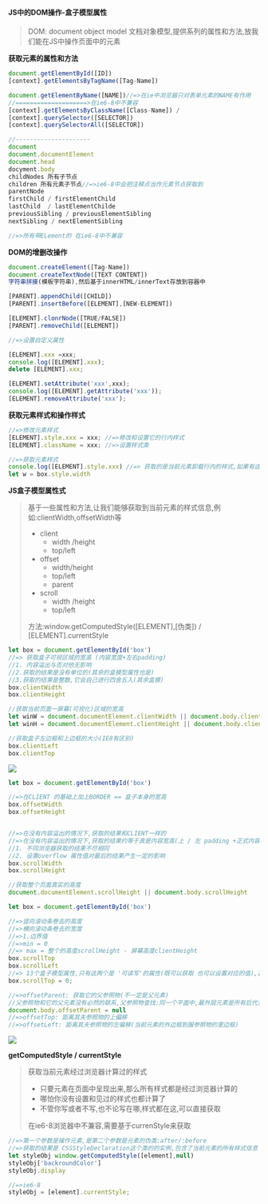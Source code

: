 #### JS中的DOM操作-盒子模型属性

> DOM: document object model 文档对象模型,提供系列的属性和方法,放我们能在JS中操作页面中的元素

**获取元素的属性和方法**

```javascript
document.getElementById([ID])
[context].getElementsByTagName([Tag-Name])

document.getElementByName([NAME])//=>在ie中浏览器只对表单元素的NAME有作用
//====================>在ie6-8中不兼容
[context].getElementsByClassName([Class-Name]) /
[context].querySelector([SELECTOR])
[context].querySelectorAll([SELECTOR])

//---------------------
document
document.documentElement
document.head
docyment.body
childNodes 所有子节点
children 所有元素子节点//=>ie6-8中会把注释点当作元素节点获取到
parentNode
firstChild / firstElementChild
lastChild  / lastElementChilde
previousSibling / previousElementSibling  
nextSibling / nextElementSibling  

//=>所有带ELement的 在ie6-8中不兼容
```



**DOM的增删改操作**



```javascript
document.createElement([Tag-Name])
document.createTextNode([TEXT CONTENT])
字符串拼接(模板字符串),然后基于innerHTML/innerText存放到容器中

[PARENT].appendChild([CHILD])
[PARENT].insertBefore([ELEMENT],[NEW-ELEMENT])

[ELEMENT].clonrNode([TRUE/FALSE])
[PARENT].removeChild([ELEMENT])

//=>设置自定义属性

[ELEMENT].xxx =xxx;
console.log([ELEMENT].xxx);
delete [ELEMENT].xxx;

[ELEMENT].setAttribute('xxx',xxx);
console.log([ELEMENT].getAttribute('xxx'));
[ELEMENT].removeAttribute('xxx');

```

**获取元素样式和操作样式**

```javascript
//=>修改元素样式
[ELEMENT].style.xxx = xxx; //=>修改和设置它的行内样式
[ELEMENT].className = xxx; //=>设置样式类

//=>获取元素样式
console.log([ELEMENT].style.xxx) //=> 获取的是当前元素卸载行内的样式,如果有这个样式,但是没有写在行内上,则获取不到
let w = box.style.width
```



**JS盒子模型属性式**

> 基于一些属性和方法,让我们能够获取到当前元素的样式信息,例如:clientWidth,offsetWidth等
>
> - client
>   - width /height
>   - top/left
> - offset
>   - width/height
>   - top/left
>   - parent
> - scroll
>   - width /height
>   - top/left
>
> 方法:window.getComputedStyle([ELEMENT],[伪类]) / [ELEMENT].currentStyle





```javascript
let box = document.getElementById('box')
//=> 获取盒子可视区域的宽高 (内容宽度+左右padding)
//1. 内容溢出与否对他无影响
//2.获取的结果是没有单位的(其余的盒模型属性也是)
//3.获取的结果是整数,它会自己进行四舍五入(其余盒模)
box.clientWidth
box.clientHeight

//获取当前页面一屏幕(可视化)区域的宽高
let winW = document.documentElement.clientWidth || document.body.clientWidth;
let winH = document.documentElement.clientHeight || document.body.clientHeight;

//获取盒子左边框和上边框的大小(IE8有区别)
box.clientLeft
box.clientTop

```

![](\css盒子模型.gif)

```javascript
let box = document.getElementById('box')

//=>在CLIENT 的基础上加上BORDER == 盒子本身的宽高
box.offsetWidth
box.offsetHeight


//=>在没有内容溢出的情况下,获取的结果和CLIENT一样的
//=>在没有内容溢出的情况下,获取的结果约等于真是内容宽高(上 / 左 padding +正式内容的高度/宽度) 
//1. 不同浏览器获取的结果不尽相同
//2. 设置overflow 属性值对最后的结果产生一定的影响
box.scrollWidth
box.scrollHeight

//获取整个页面真实的高度
document.documentElement.scrollHeight || document.body.scrollHeight
```



```javascript
let box = document.getElementById('box')

//=>竖向滚动条卷去的高度
//=>横向滚动条卷去的宽度
//=>1.边界值
//=>min = 0
//=> max = 整个的高度scrollHeight - 屏幕高度clientHeight
box.scrollTop
box.scrollLeft
//=> 13个盒子模型属性,只有这两个是 '可读写'的属性(既可以获取 也可以设置对应的值),其余都是'只读'属性(不能设置值,只能获取)
box.scrollTop = 0;

```

```javascript
//=>offsetParent: 获取它的父参照物(不一定是父元素)
//父参照物和它的父元素没有必然的联系,父参照物查找:同一个平面中,最外层元素是所有后代元素的父参照物,而基于 position:relative/absolute/fixed 可以让元素脱离文档流(一个新的平面),从而改变元素的父参照物
document.body.offsetParent = null
//=>offsetTop: 距离其夫参照物的上偏移
//=>offsetLeft: 距离其夫参照物的左偏移(当前元素的外边框到服参照物的里边框)
```

![](\元素偏移值.gif)





**getComputedStyle / currentStyle**

> 获取当前元素经过浏览器计算过的样式
>
> - 只要元素在页面中呈现出来,那么所有样式都是经过浏览器计算的
> - 哪怕你没有设置和见过的样式也都计算了
> - 不管你写或者不写,也不论写在哪,样式都在这,可以直接获取
>
> 在ie6-8浏览器中不兼容,需要基于currenStyle来获取



```javascript
//=>第一个参数是操作元素,是第二个参数是元素的伪类:after/:before
//=>获取的结果是 CSSStyleDeclaration这个类的的实例,包含了当前元素的所有样式信息
let styleObj window.getComputedStyle([element],null)
styleObj['backroundColor']
styleObj.display

//=>ie6-8
styleObj = [element].currentStyle;
```

